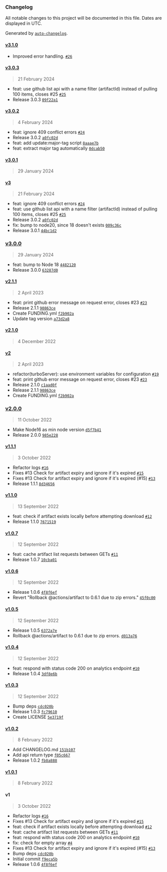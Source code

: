 ### Changelog

All notable changes to this project will be documented in this file. Dates are displayed in UTC.

Generated by [`auto-changelog`](https://github.com/CookPete/auto-changelog).

#### [v3.1.0](https://github.com/felixmosh/turborepo-gh-artifacts/compare/v3.0.3...v3.1.0)

- Improved error handling. [`#26`](https://github.com/felixmosh/turborepo-gh-artifacts/pull/26)

#### [v3.0.3](https://github.com/felixmosh/turborepo-gh-artifacts/compare/v3.0.2...v3.0.3)

> 21 February 2024

- feat: use github list api with a name filter (artifactId) instead of pulling 100 items, closes #25 [`#25`](https://github.com/felixmosh/turborepo-gh-artifacts/issues/25)
- Release 3.0.3 [`09f22a1`](https://github.com/felixmosh/turborepo-gh-artifacts/commit/09f22a1df3f198c61a18bd6695f23ee8d9b5bdc5)

#### [v3.0.2](https://github.com/felixmosh/turborepo-gh-artifacts/compare/v3.0.1...v3.0.2)

> 4 February 2024

- feat: ignore 409 conflict errors [`#24`](https://github.com/felixmosh/turborepo-gh-artifacts/pull/24)
- Release 3.0.2 [`a0fc02d`](https://github.com/felixmosh/turborepo-gh-artifacts/commit/a0fc02d590199f6a9490d8e14d1d39c66b847f0e)
- feat: add update:major-tag script [`8aaae7b`](https://github.com/felixmosh/turborepo-gh-artifacts/commit/8aaae7b30909fc14def15e73de2035fd01213a19)
- feat: extract major tag automatically [`0dcab50`](https://github.com/felixmosh/turborepo-gh-artifacts/commit/0dcab50a0b03f6d14627ac11334d6371ad23716b)

#### [v3.0.1](https://github.com/felixmosh/turborepo-gh-artifacts/compare/v3...v3.0.1)

> 29 January 2024

#### [v3](https://github.com/felixmosh/turborepo-gh-artifacts/compare/v3.0.0...v3)

> 21 February 2024

- feat: ignore 409 conflict errors [`#24`](https://github.com/felixmosh/turborepo-gh-artifacts/pull/24)
- feat: use github list api with a name filter (artifactId) instead of pulling 100 items, closes #25 [`#25`](https://github.com/felixmosh/turborepo-gh-artifacts/issues/25)
- Release 3.0.2 [`a0fc02d`](https://github.com/felixmosh/turborepo-gh-artifacts/commit/a0fc02d590199f6a9490d8e14d1d39c66b847f0e)
- fix: bump to node20, since 18 doesn't exists [`009c36c`](https://github.com/felixmosh/turborepo-gh-artifacts/commit/009c36c1bc2038c63931fa51fe983d8949d026d4)
- Release 3.0.1 [`44bc1d2`](https://github.com/felixmosh/turborepo-gh-artifacts/commit/44bc1d21eb11c98fd8e29f61a5ec8c7dac1a2775)

### [v3.0.0](https://github.com/felixmosh/turborepo-gh-artifacts/compare/v2.1.1...v3.0.0)

> 29 January 2024

- feat: bump to Node 18 [`4482120`](https://github.com/felixmosh/turborepo-gh-artifacts/commit/4482120970d73b839a9c88c2e6265406f7ae2b53)
- Release 3.0.0 [`63287d0`](https://github.com/felixmosh/turborepo-gh-artifacts/commit/63287d0ada3010a94bbe68dd17518c01f55ca7f3)

#### [v2.1.1](https://github.com/felixmosh/turborepo-gh-artifacts/compare/v2.1.0...v2.1.1)

> 2 April 2023

- feat: print github error message on request error, closes #23 [`#23`](https://github.com/felixmosh/turborepo-gh-artifacts/issues/23)
- Release 2.1.1 [`90863ce`](https://github.com/felixmosh/turborepo-gh-artifacts/commit/90863ce9f52eb50906a199bfc79aa48ba1b4cf1c)
- Create FUNDING.yml [`f2b902a`](https://github.com/felixmosh/turborepo-gh-artifacts/commit/f2b902aaf262f1a690de222e10b7d4647a900e90)
- Update tag version [`a73d2a8`](https://github.com/felixmosh/turborepo-gh-artifacts/commit/a73d2a81585ca9fb37c3a22070c4bc809b93dc6b)

#### [v2.1.0](https://github.com/felixmosh/turborepo-gh-artifacts/compare/v2...v2.1.0)

> 4 December 2022

#### [v2](https://github.com/felixmosh/turborepo-gh-artifacts/compare/v2.0.0...v2)

> 2 April 2023

- refactor(turboServer): use environment variables for configuration [`#19`](https://github.com/felixmosh/turborepo-gh-artifacts/pull/19)
- feat: print github error message on request error, closes #23 [`#23`](https://github.com/felixmosh/turborepo-gh-artifacts/issues/23)
- Release 2.1.0 [`c1aad0f`](https://github.com/felixmosh/turborepo-gh-artifacts/commit/c1aad0f06228423c5680bc5a0f4174bf8ea3fa12)
- Release 2.1.1 [`90863ce`](https://github.com/felixmosh/turborepo-gh-artifacts/commit/90863ce9f52eb50906a199bfc79aa48ba1b4cf1c)
- Create FUNDING.yml [`f2b902a`](https://github.com/felixmosh/turborepo-gh-artifacts/commit/f2b902aaf262f1a690de222e10b7d4647a900e90)

### [v2.0.0](https://github.com/felixmosh/turborepo-gh-artifacts/compare/v1.1.1...v2.0.0)

> 11 October 2022

- Make Node16 as min node version [`d5f7b41`](https://github.com/felixmosh/turborepo-gh-artifacts/commit/d5f7b41d8c5f42b738ca4348ccf49d5316126b9b)
- Release 2.0.0 [`985e228`](https://github.com/felixmosh/turborepo-gh-artifacts/commit/985e228d924df5bc0cbba735de374e0e5f8e2138)

#### [v1.1.1](https://github.com/felixmosh/turborepo-gh-artifacts/compare/v1.1.0...v1.1.1)

> 3 October 2022

- Refactor logs [`#16`](https://github.com/felixmosh/turborepo-gh-artifacts/pull/16)
- Fixes #13 Check for artifact expiry and ignore if it's expired [`#15`](https://github.com/felixmosh/turborepo-gh-artifacts/pull/15)
- Fixes #13 Check for artifact expiry and ignore if it's expired (#15) [`#13`](https://github.com/felixmosh/turborepo-gh-artifacts/issues/13)
- Release 1.1.1 [`8d34656`](https://github.com/felixmosh/turborepo-gh-artifacts/commit/8d34656bd2b83f8f938a60ac09434d209591dba6)

#### [v1.1.0](https://github.com/felixmosh/turborepo-gh-artifacts/compare/v1.0.7...v1.1.0)

> 13 September 2022

- feat: check if artifact exists locally before attempting download [`#12`](https://github.com/felixmosh/turborepo-gh-artifacts/pull/12)
- Release 1.1.0 [`7671519`](https://github.com/felixmosh/turborepo-gh-artifacts/commit/767151948381f0cd2fe04e339134d5950bd913a4)

#### [v1.0.7](https://github.com/felixmosh/turborepo-gh-artifacts/compare/v1.0.6...v1.0.7)

> 12 September 2022

- feat: cache artifact list requests between GETs [`#11`](https://github.com/felixmosh/turborepo-gh-artifacts/pull/11)
- Release 1.0.7 [`10cba01`](https://github.com/felixmosh/turborepo-gh-artifacts/commit/10cba0140fcb3f9a3c466f2c323083bfa26d6618)

#### [v1.0.6](https://github.com/felixmosh/turborepo-gh-artifacts/compare/v1.0.5...v1.0.6)

> 12 September 2022

- Release 1.0.6 [`4f8f6ef`](https://github.com/felixmosh/turborepo-gh-artifacts/commit/4f8f6ef3927b73ee86b42d3e7789c4a8fcd816e8)
- Revert "Rollback @actions/artifact to 0.6.1 due to zip errors." [`45f0c00`](https://github.com/felixmosh/turborepo-gh-artifacts/commit/45f0c00dc1f750491efb27952817640ec46d6b65)

#### [v1.0.5](https://github.com/felixmosh/turborepo-gh-artifacts/compare/v1.0.4...v1.0.5)

> 12 September 2022

- Release 1.0.5 [`6372a7e`](https://github.com/felixmosh/turborepo-gh-artifacts/commit/6372a7ed6beac104d96a999cb6c1c82a95a4bb4b)
- Rollback @actions/artifact to 0.6.1 due to zip errors. [`d013a76`](https://github.com/felixmosh/turborepo-gh-artifacts/commit/d013a7673b346af3d989b0502a6cbe705d33070b)

#### [v1.0.4](https://github.com/felixmosh/turborepo-gh-artifacts/compare/v1.0.3...v1.0.4)

> 12 September 2022

- feat: respond with status code 200 on analytics endpoint [`#10`](https://github.com/felixmosh/turborepo-gh-artifacts/pull/10)
- Release 1.0.4 [`3df8e6b`](https://github.com/felixmosh/turborepo-gh-artifacts/commit/3df8e6b3b410278c0c200a9d8041c30381e297b1)

#### [v1.0.3](https://github.com/felixmosh/turborepo-gh-artifacts/compare/v1.0.2...v1.0.3)

> 12 September 2022

- Bump deps [`cdc020b`](https://github.com/felixmosh/turborepo-gh-artifacts/commit/cdc020b1ff39640673ea7926187d801972707adc)
- Release 1.0.3 [`fc79610`](https://github.com/felixmosh/turborepo-gh-artifacts/commit/fc79610cbd9dbe1478e975d4d8ddfe75d3809373)
- Create LICENSE [`5e3719f`](https://github.com/felixmosh/turborepo-gh-artifacts/commit/5e3719f5377f393da1a97fffff4ce67bb9310be1)

#### [v1.0.2](https://github.com/felixmosh/turborepo-gh-artifacts/compare/v1.0.1...v1.0.2)

> 8 February 2022

- Add CHANGELOG.md [`151b107`](https://github.com/felixmosh/turborepo-gh-artifacts/commit/151b107e6e634ce0e18fd7cf734482c49ed8ddab)
- Add api return type [`f05c667`](https://github.com/felixmosh/turborepo-gh-artifacts/commit/f05c667bc47c33ab29e8d2e1358ddf47db055a31)
- Release 1.0.2 [`fb8a888`](https://github.com/felixmosh/turborepo-gh-artifacts/commit/fb8a88855720b921c811e30f5160b3e6b92e8e6a)

#### [v1.0.1](https://github.com/felixmosh/turborepo-gh-artifacts/compare/v1...v1.0.1)

> 8 February 2022

#### v1

> 3 October 2022

- Refactor logs [`#16`](https://github.com/felixmosh/turborepo-gh-artifacts/pull/16)
- Fixes #13 Check for artifact expiry and ignore if it's expired [`#15`](https://github.com/felixmosh/turborepo-gh-artifacts/pull/15)
- feat: check if artifact exists locally before attempting download [`#12`](https://github.com/felixmosh/turborepo-gh-artifacts/pull/12)
- feat: cache artifact list requests between GETs [`#11`](https://github.com/felixmosh/turborepo-gh-artifacts/pull/11)
- feat: respond with status code 200 on analytics endpoint [`#10`](https://github.com/felixmosh/turborepo-gh-artifacts/pull/10)
- fix: check for empty array [`#4`](https://github.com/felixmosh/turborepo-gh-artifacts/pull/4)
- Fixes #13 Check for artifact expiry and ignore if it's expired (#15) [`#13`](https://github.com/felixmosh/turborepo-gh-artifacts/issues/13)
- Bump deps [`cdc020b`](https://github.com/felixmosh/turborepo-gh-artifacts/commit/cdc020b1ff39640673ea7926187d801972707adc)
- Initial commit [`f9eca5b`](https://github.com/felixmosh/turborepo-gh-artifacts/commit/f9eca5bbff11f5840d1823cc2ec9cf0f0407018c)
- Release 1.0.6 [`4f8f6ef`](https://github.com/felixmosh/turborepo-gh-artifacts/commit/4f8f6ef3927b73ee86b42d3e7789c4a8fcd816e8)
